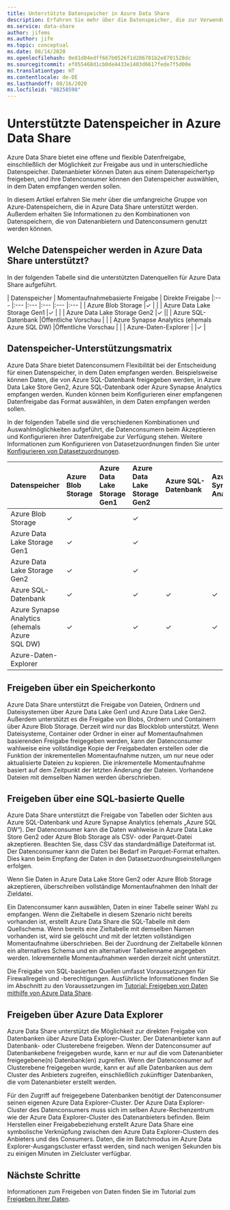 ```yaml
---
title: Unterstützte Datenspeicher in Azure Data Share
description: Erfahren Sie mehr über die Datenspeicher, die zur Verwendung in Azure Data Share unterstützt werden.
ms.service: data-share
author: jifems
ms.author: jife
ms.topic: conceptual
ms.date: 08/14/2020
ms.openlocfilehash: 0e81d04edff667b0526f1d286701b2e8701528dc
ms.sourcegitcommit: ef055468d1cb0de4433e1403d6617fede7f5d00e
ms.translationtype: HT
ms.contentlocale: de-DE
ms.lasthandoff: 08/16/2020
ms.locfileid: "88258598"
---
```

# <a name="supported-data-stores-in-azure-data-share"></a>Unterstützte Datenspeicher in Azure Data Share

Azure Data Share bietet eine offene und flexible Datenfreigabe, einschließlich der Möglichkeit zur Freigabe aus und in unterschiedliche Datenspeicher. Datenanbieter können Daten aus einem Datenspeichertyp freigeben, und ihre Datenconsumer können den Datenspeicher auswählen, in dem Daten empfangen werden sollen. 

In diesem Artikel erfahren Sie mehr über die umfangreiche Gruppe von Azure-Datenspeichern, die in Azure Data Share unterstützt werden. Außerdem erhalten Sie Informationen zu den Kombinationen von Datenspeichern, die von Datenanbietern und Datenconsumern genutzt werden können. 

## <a name="what-data-stores-are-supported-in-azure-data-share"></a>Welche Datenspeicher werden in Azure Data Share unterstützt? 

In der folgenden Tabelle sind die unterstützten Datenquellen für Azure Data Share aufgeführt. 

| Datenspeicher | Momentaufnahmebasierte Freigabe | Direkte Freigabe 
|:--- |:--- |:--- |:--- |:--- |:--- |
| Azure Blob Storage |✓ | |
| Azure Data Lake Storage Gen1 |✓ | |
| Azure Data Lake Storage Gen2 |✓ ||
| Azure SQL-Datenbank |Öffentliche Vorschau | |
| Azure Synapse Analytics (ehemals Azure SQL DW) |Öffentliche Vorschau | |
| Azure-Daten-Explorer | |✓ |

## <a name="data-store-support-matrix"></a>Datenspeicher-Unterstützungsmatrix

Azure Data Share bietet Datenconsumern Flexibilität bei der Entscheidung für einen Datenspeicher, in dem Daten empfangen werden. Beispielsweise können Daten, die von Azure SQL-Datenbank freigegeben werden, in Azure Data Lake Store Gen2, Azure SQL-Datenbank oder Azure Synapse Analytics empfangen werden. Kunden können beim Konfigurieren einer empfangenen Datenfreigabe das Format auswählen, in dem Daten empfangen werden sollen. 

In der folgenden Tabelle sind die verschiedenen Kombinationen und Auswahlmöglichkeiten aufgeführt, die Datenconsumern beim Akzeptieren und Konfigurieren ihrer Datenfreigabe zur Verfügung stehen. Weitere Informationen zum Konfigurieren von Datasetzuordnungen finden Sie unter [Konfigurieren von Datasetzuordnungen](how-to-configure-mapping.md).

| Datenspeicher | Azure Blob Storage | Azure Data Lake Storage Gen1 | Azure Data Lake Storage Gen2 | Azure SQL-Datenbank | Azure Synapse Analytics | Azure-Daten-Explorer
|:--- |:--- |:--- |:--- |:--- |:--- |:--- |
| Azure Blob Storage | ✓ || ✓ ||
| Azure Data Lake Storage Gen1 | ✓ | | ✓ ||
| Azure Data Lake Storage Gen2 | ✓ | | ✓ ||
| Azure SQL-Datenbank | ✓ | | ✓ | ✓ | ✓ ||
| Azure Synapse Analytics (ehemals Azure SQL DW) | ✓ | | ✓ | ✓ | ✓ ||
| Azure-Daten-Explorer |||||| ✓ |

## <a name="share-from-a-storage-account"></a>Freigeben über ein Speicherkonto
Azure Data Share unterstützt die Freigabe von Dateien, Ordnern und Dateisystemen über Azure Data Lake Gen1 und Azure Data Lake Gen2. Außerdem unterstützt es die Freigabe von Blobs, Ordnern und Containern über Azure Blob Storage. Derzeit wird nur das Blockblob unterstützt. Wenn Dateisysteme, Container oder Ordner in einer auf Momentaufnahmen basierenden Freigabe freigegeben werden, kann der Datenconsumer wahlweise eine vollständige Kopie der Freigabedaten erstellen oder die Funktion der inkrementellen Momentaufnahme nutzen, um nur neue oder aktualisierte Dateien zu kopieren. Die inkrementelle Momentaufnahme basiert auf dem Zeitpunkt der letzten Änderung der Dateien. Vorhandene Dateien mit demselben Namen werden überschrieben.

## <a name="share-from-a-sql-based-source"></a>Freigeben über eine SQL-basierte Quelle
Azure Data Share unterstützt die Freigabe von Tabellen oder Sichten aus Azure SQL-Datenbank und Azure Synapse Analytics (ehemals „Azure SQL DW“). Der Datenconsumer kann die Daten wahlweise in Azure Data Lake Store Gen2 oder Azure Blob Storage als CSV- oder Parquet-Datei akzeptieren. Beachten Sie, dass CSV das standardmäßige Dateiformat ist. Der Datenconsumer kann die Daten bei Bedarf im Parquet-Format erhalten. Dies kann beim Empfang der Daten in den Datasetzuordnungseinstellungen erfolgen. 

Wenn Sie Daten in Azure Data Lake Store Gen2 oder Azure Blob Storage akzeptieren, überschreiben vollständige Momentaufnahmen den Inhalt der Zieldatei. 

Ein Datenconsumer kann auswählen, Daten in einer Tabelle seiner Wahl zu empfangen. Wenn die Zieltabelle in diesem Szenario nicht bereits vorhanden ist, erstellt Azure Data Share die SQL-Tabelle mit dem Quellschema. Wenn bereits eine Zieltabelle mit demselben Namen vorhanden ist, wird sie gelöscht und mit der letzten vollständigen Momentaufnahme überschrieben. Bei der Zuordnung der Zieltabelle können ein alternatives Schema und ein alternativer Tabellenname angegeben werden. Inkrementelle Momentaufnahmen werden derzeit nicht unterstützt. 

Die Freigabe von SQL-basierten Quellen umfasst Voraussetzungen für Firewallregeln und -berechtigungen. Ausführliche Informationen finden Sie im Abschnitt zu den Voraussetzungen im [Tutorial: Freigeben von Daten mithilfe von Azure Data Share](share-your-data.md).

## <a name="share-from-azure-data-explorer"></a>Freigeben über Azure Data Explorer
Azure Data Share unterstützt die Möglichkeit zur direkten Freigabe von Datenbanken über Azure Data Explorer-Cluster. Der Datenanbieter kann auf Datenbank- oder Clusterebene freigeben. Wenn der Datenconsumer auf Datenbankebene freigegeben wurde, kann er nur auf die vom Datenanbieter freigegebene(n) Datenbank(en) zugreifen. Wenn der Datenconsumer auf Clusterebene freigegeben wurde, kann er auf alle Datenbanken aus dem Cluster des Anbieters zugreifen, einschließlich zukünftiger Datenbanken, die vom Datenanbieter erstellt werden.

Für den Zugriff auf freigegebene Datenbanken benötigt der Datenconsumer seinen eigenen Azure Data Explorer-Cluster. Der Azure Data Explorer-Cluster des Datenconsumers muss sich im selben Azure-Rechenzentrum wie der Azure Data Explorer-Cluster des Datenanbieters befinden. Beim Herstellen einer Freigabebeziehung erstellt Azure Data Share eine symbolische Verknüpfung zwischen den Azure Data Explorer-Clustern des Anbieters und des Consumers. Daten, die im Batchmodus im Azure Data Explorer-Ausgangscluster erfasst werden, sind nach wenigen Sekunden bis zu einigen Minuten im Zielcluster verfügbar.

## <a name="next-steps"></a>Nächste Schritte

Informationen zum Freigeben von Daten finden Sie im Tutorial zum [Freigeben Ihrer Daten](share-your-data.md).
